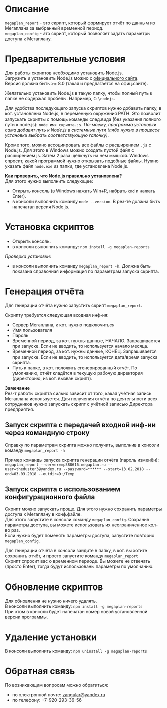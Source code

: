﻿# Описание

`megaplan_report` - это скрипт, который формирует отчёт по данным из Мегаплана за выбранный временной период.  
`megaplan_config` - это скрипт, который позволяет задать параметры доступа к Мегаплану.


# Предварительные условия

Для работы скриптов необходимо установить Node.js.  
Загрузить и установить Node.js можно c [официального сайта](https://nodejs.org/en/).  
Версия должна быть >= 8.0 (такая и предлагается на офиц.сайте).

Желательно установить Node.js в такую папку, чтобы полный путь к папке не содержал пробелы. Например, `C:\nodejs`.  

Для удобства последующего запуска скриптов нужно добавить папку, в кот. установлена Node.js, в переменную окружения PATH. 
Это позволит запускать скрипты с помощь команды след.вида (без указания полного пути к node.js): `node имя_скрипта.js`.
*По-моему, программа установки сама добавит путь к Node.js в системные пути (либо нужно в процессе установки выбрать соответствующую галочку).*   

Кроме того, можно ассоциировать все файлы с расширением `.js` с Node.js. 
Для этого в Windows можно создать пустой файл с расширением js. 
Затем 2 раза щёлкнуть на нём мышкой. Windows спросит, какой программой 
нужно открывать подобные файлы. Нужно указать файл `node.exe` из папки, где установлена Node.js.

**Как проверить, что Node.js правильно установлена?**  
Для этого нужно выполнить следующее:
* Открыть консоль (в Windows нажать Win+R, набрать `cmd` и нажать Enter).
* в консоли выполнить команду `node --version`. В рез-те должна быть напечатал версия Node.js.


# Установка скриптов

* Открыть консоль.
* в консоли выполнить команду: `npm install -g megaplan-reports`

*Проверка установки*:
* в консоли выполнить команду `megaplan_report -h`. 
Должна быть показана справочная информация по параметрам запуска скрипта.


# Генерация отчёта

Для генерации отчёта нужно запустить скрипт `megaplan_report`.  

Скрипту требуется следующая входная инф-ия:
* Сервер Мегаплана, к кот. нужно подключиться
* Имя пользователя
* Пароль
* Временной период, за кот. нужны данные, НАЧАЛО. Запрашивается при запуске. Если не вводить, то используется начало месяца.
* Временной период, за кот. нужны данные, КОНЕЦ. Запрашивается при запуске. Если не вводить, то используется дата/время запуска скрипта.
* Путь к папке, в кот. положить сгенерированный отчёт. По умолчанию, отчёт кладётся в текущую рабочую директория (директорию, из кот. вызван скрипт).

**Замечание**  
Рез-т работы скрипта сильно зависит от того, какая учётная запись Мегаплана используется. 
Для получения отчёта по деятельности всех сотрудников нужно запускать скрипт с учётной записью Директора предприятия.


## Запуск скрипта с передачей входной инф-ии через командную строку

Справку по параметрам скрипта можно получить, выполнив в консоли команду `megaplan_report -h`  

Пример команды запуска скрипта генерации отчёта (пароль изменён):  
`megaplan_report --server=mp388616.megaplan.ru --user=theduster3@yandex.ru --password=****** --start=13.02.2018 --end=03.03.2018 --outdir=D:/Temp`


## Запуск скрипта с использованием конфигурационного файла

Скрипт можно запускать проще. Для этого нужно сохранить параметры доступа к Мегаплану в конф.файле.  
Для этого запустите в консоли команду `megaplan_config`. Сохранив параметры доступа, 
вы можете использовать их неограниченное кол-во раз.  
Если нужно будет поменять параметры доступа, запустите повторно `megaplan_config`.  

Для генерации отчёта в консоли зайдите в папку, в кот. вы хотите сохранить отчёт, и просто запустите команду `megaplan_report`  
Скрипт спросит вас о временном периоде. Вы можете не отвечать (просто Enter), тогда будут использованы параметры по умолчанию.  


# Обновление скриптов

Для обновления не нужно ничего удалять.  
В консоли выполнить команду: `npm install -g megaplan-reports`  
При этом в консоли будет напечатан номер новой установленной версии программы. 


# Удаление установки

В консоли выполнить команду: `npm uninstall -g megaplan-reports`

 
# Обратная связь

По возникающим вопросам можно обратиться: 
* по электронной почте: zangular@yandex.ru
* по телефону: +7-920-293-36-56
